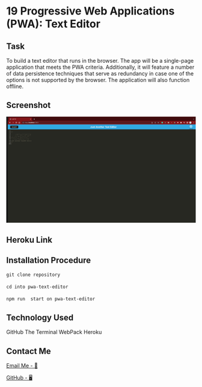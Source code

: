 # 19 Progressive Web Applications (PWA): Text Editor

## Task

To build a text editor that runs in the browser. The app will be a single-page application that meets the PWA criteria. Additionally, it will feature a number of data persistence techniques that serve as redundancy in case one of the options is not supported by the browser. The application will also function offline.

## Screenshot

![screenshot1](./client/src/images/Screenshot%202022-08-22%20at%2001.55.41.png)

## Heroku Link

## Installation Procedure

```
git clone repository

cd into pwa-text-editor

npm run  start on pwa-text-editor

```

## Technology Used

GitHub
The Terminal
WebPack
Heroku

## Contact Me

[Email Me - 📧](abdilatiwarsame@gmail.com)

[GitHub - 🖥️](https://github.com/awarsame1996)
